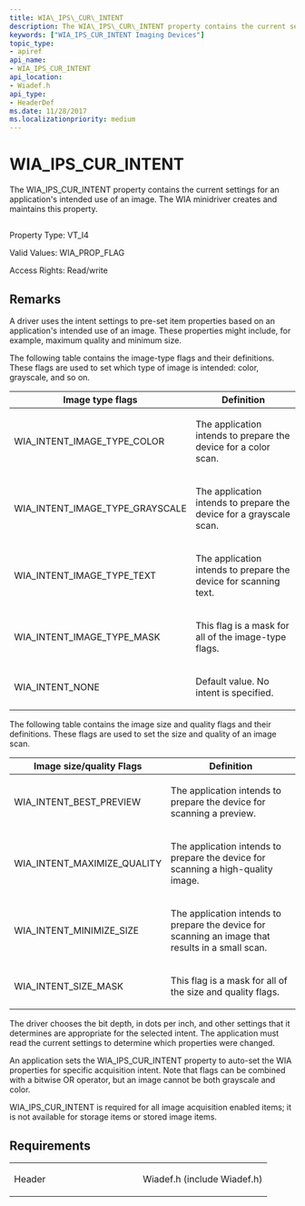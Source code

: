 ```yaml
---
title: WIA\_IPS\_CUR\_INTENT
description: The WIA\_IPS\_CUR\_INTENT property contains the current settings for an application's intended use of an image. The WIA minidriver creates and maintains this property.
keywords: ["WIA_IPS_CUR_INTENT Imaging Devices"]
topic_type:
- apiref
api_name:
- WIA_IPS_CUR_INTENT
api_location:
- Wiadef.h
api_type:
- HeaderDef
ms.date: 11/28/2017
ms.localizationpriority: medium
---
```


# WIA\_IPS\_CUR\_INTENT


The WIA\_IPS\_CUR\_INTENT property contains the current settings for an application's intended use of an image. The WIA minidriver creates and maintains this property.

## <span id="ddk_wia_ips_cur_intent_si"></span><span id="DDK_WIA_IPS_CUR_INTENT_SI"></span>


Property Type: VT\_I4

Valid Values: WIA\_PROP\_FLAG

Access Rights: Read/write

## Remarks

A driver uses the intent settings to pre-set item properties based on an application's intended use of an image. These properties might include, for example, maximum quality and minimum size.

The following table contains the image-type flags and their definitions. These flags are used to set which type of image is intended: color, grayscale, and so on.

<table>
<colgroup>
<col width="50%" />
<col width="50%" />
</colgroup>
<thead>
<tr class="header">
<th>Image type flags</th>
<th>Definition</th>
</tr>
</thead>
<tbody>
<tr class="odd">
<td><p>WIA_INTENT_IMAGE_TYPE_COLOR</p></td>
<td><p>The application intends to prepare the device for a color scan.</p></td>
</tr>
<tr class="even">
<td><p>WIA_INTENT_IMAGE_TYPE_GRAYSCALE</p></td>
<td><p>The application intends to prepare the device for a grayscale scan.</p></td>
</tr>
<tr class="odd">
<td><p>WIA_INTENT_IMAGE_TYPE_TEXT</p></td>
<td><p>The application intends to prepare the device for scanning text.</p></td>
</tr>
<tr class="even">
<td><p>WIA_INTENT_IMAGE_TYPE_MASK</p></td>
<td><p>This flag is a mask for all of the image-type flags.</p></td>
</tr>
<tr class="odd">
<td><p>WIA_INTENT_NONE</p></td>
<td><p>Default value. No intent is specified.</p></td>
</tr>
</tbody>
</table>

 

The following table contains the image size and quality flags and their definitions. These flags are used to set the size and quality of an image scan.

<table>
<colgroup>
<col width="50%" />
<col width="50%" />
</colgroup>
<thead>
<tr class="header">
<th>Image size/quality Flags</th>
<th>Definition</th>
</tr>
</thead>
<tbody>
<tr class="odd">
<td><p>WIA_INTENT_BEST_PREVIEW</p></td>
<td><p>The application intends to prepare the device for scanning a preview.</p></td>
</tr>
<tr class="even">
<td><p>WIA_INTENT_MAXIMIZE_QUALITY</p></td>
<td><p>The application intends to prepare the device for scanning a high-quality image.</p></td>
</tr>
<tr class="odd">
<td><p>WIA_INTENT_MINIMIZE_SIZE</p></td>
<td><p>The application intends to prepare the device for scanning an image that results in a small scan.</p></td>
</tr>
<tr class="even">
<td><p>WIA_INTENT_SIZE_MASK</p></td>
<td><p>This flag is a mask for all of the size and quality flags.</p></td>
</tr>
</tbody>
</table>

 

The driver chooses the bit depth, in dots per inch, and other settings that it determines are appropriate for the selected intent. The application must read the current settings to determine which properties were changed.

An application sets the WIA\_IPS\_CUR\_INTENT property to auto-set the WIA properties for specific acquisition intent. Note that flags can be combined with a bitwise OR operator, but an image cannot be both grayscale and color.

WIA\_IPS\_CUR\_INTENT is required for all image acquisition enabled items; it is not available for storage items or stored image items.

## Requirements

<table>
<colgroup>
<col width="50%" />
<col width="50%" />
</colgroup>
<tbody>
<tr class="odd">
<td><p>Header</p></td>
<td>Wiadef.h (include Wiadef.h)</td>
</tr>
</tbody>
</table>

 

 





